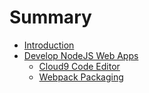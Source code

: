 # Summary

* [Introduction](README.md)
* [Develop NodeJS Web Apps](develop_nodejs_web_apps.md)
   * [Cloud9 Code Editor](cloud9_code_editor.md)
   * [Webpack Packaging](webpack_packaging.md)

